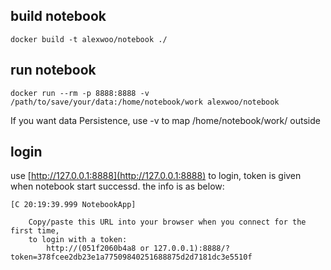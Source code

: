 ## build notebook

	docker build -t alexwoo/notebook ./

## run notebook

	docker run --rm -p 8888:8888 -v /path/to/save/your/data:/home/notebook/work alexwoo/notebook

If you want data Persistence, use -v to map /home/notebook/work/ outside

## login

use [http://127.0.0.1:8888](http://127.0.0.1:8888) to login, token is given when notebook start successd. the info is as below:

	[C 20:19:39.999 NotebookApp]

	    Copy/paste this URL into your browser when you connect for the first time,
	    to login with a token:
	        http://(051f2060b4a8 or 127.0.0.1):8888/?token=378fcee2db23e1a77509840251688875d2d7181dc3e5510f
